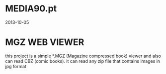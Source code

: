 MEDIA90.pt
==================================

2013-10-05

MGZ WEB VIEWER
========================
this project is a simple *.MGZ (Magazine compressed book) viewer and also can read CBZ (comic books). 
it can read any zip file that contains images in jpg format


